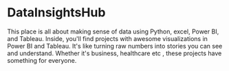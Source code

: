 # DataInsightsHub
 This place is all about making sense of data using Python, excel, Power BI, and Tableau. Inside, you'll find projects  with awesome visualizations in Power BI and Tableau. It's like turning raw numbers into stories you can see and understand. Whether it's business, healthcare etc , these projects have something for everyone. 
